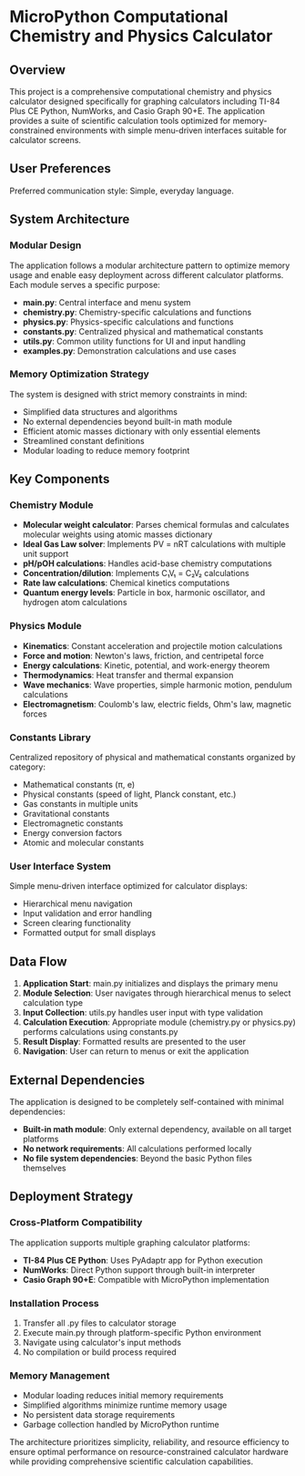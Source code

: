 # MicroPython Computational Chemistry and Physics Calculator

## Overview

This project is a comprehensive computational chemistry and physics calculator designed specifically for graphing calculators including TI-84 Plus CE Python, NumWorks, and Casio Graph 90+E. The application provides a suite of scientific calculation tools optimized for memory-constrained environments with simple menu-driven interfaces suitable for calculator screens.

## User Preferences

Preferred communication style: Simple, everyday language.

## System Architecture

### Modular Design
The application follows a modular architecture pattern to optimize memory usage and enable easy deployment across different calculator platforms. Each module serves a specific purpose:

- **main.py**: Central interface and menu system
- **chemistry.py**: Chemistry-specific calculations and functions
- **physics.py**: Physics-specific calculations and functions
- **constants.py**: Centralized physical and mathematical constants
- **utils.py**: Common utility functions for UI and input handling
- **examples.py**: Demonstration calculations and use cases

### Memory Optimization Strategy
The system is designed with strict memory constraints in mind:
- Simplified data structures and algorithms
- No external dependencies beyond built-in math module
- Efficient atomic masses dictionary with only essential elements
- Streamlined constant definitions
- Modular loading to reduce memory footprint

## Key Components

### Chemistry Module
- **Molecular weight calculator**: Parses chemical formulas and calculates molecular weights using atomic masses dictionary
- **Ideal Gas Law solver**: Implements PV = nRT calculations with multiple unit support
- **pH/pOH calculations**: Handles acid-base chemistry computations
- **Concentration/dilution**: Implements C₁V₁ = C₂V₂ calculations
- **Rate law calculations**: Chemical kinetics computations
- **Quantum energy levels**: Particle in box, harmonic oscillator, and hydrogen atom calculations

### Physics Module
- **Kinematics**: Constant acceleration and projectile motion calculations
- **Force and motion**: Newton's laws, friction, and centripetal force
- **Energy calculations**: Kinetic, potential, and work-energy theorem
- **Thermodynamics**: Heat transfer and thermal expansion
- **Wave mechanics**: Wave properties, simple harmonic motion, pendulum calculations
- **Electromagnetism**: Coulomb's law, electric fields, Ohm's law, magnetic forces

### Constants Library
Centralized repository of physical and mathematical constants organized by category:
- Mathematical constants (π, e)
- Physical constants (speed of light, Planck constant, etc.)
- Gas constants in multiple units
- Gravitational constants
- Electromagnetic constants
- Energy conversion factors
- Atomic and molecular constants

### User Interface System
Simple menu-driven interface optimized for calculator displays:
- Hierarchical menu navigation
- Input validation and error handling
- Screen clearing functionality
- Formatted output for small displays

## Data Flow

1. **Application Start**: main.py initializes and displays the primary menu
2. **Module Selection**: User navigates through hierarchical menus to select calculation type
3. **Input Collection**: utils.py handles user input with type validation
4. **Calculation Execution**: Appropriate module (chemistry.py or physics.py) performs calculations using constants.py
5. **Result Display**: Formatted results are presented to the user
6. **Navigation**: User can return to menus or exit the application

## External Dependencies

The application is designed to be completely self-contained with minimal dependencies:
- **Built-in math module**: Only external dependency, available on all target platforms
- **No network requirements**: All calculations performed locally
- **No file system dependencies**: Beyond the basic Python files themselves

## Deployment Strategy

### Cross-Platform Compatibility
The application supports multiple graphing calculator platforms:
- **TI-84 Plus CE Python**: Uses PyAdaptr app for Python execution
- **NumWorks**: Direct Python support through built-in interpreter
- **Casio Graph 90+E**: Compatible with MicroPython implementation

### Installation Process
1. Transfer all .py files to calculator storage
2. Execute main.py through platform-specific Python environment
3. Navigate using calculator's input methods
4. No compilation or build process required

### Memory Management
- Modular loading reduces initial memory requirements
- Simplified algorithms minimize runtime memory usage
- No persistent data storage requirements
- Garbage collection handled by MicroPython runtime

The architecture prioritizes simplicity, reliability, and resource efficiency to ensure optimal performance on resource-constrained calculator hardware while providing comprehensive scientific calculation capabilities.